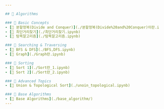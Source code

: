 ```yaml
---

## 🚀 Algorithms

### 📘 Basic Concepts
- [🔗 분할정복(Divide and Conquer)](./분할정복(Divide%20and%20Conquer)이란.ipynb)
- [🔗 최단거리찾기](./최단거리찾기.ipynb)
- [🔗 탐욕알고리즘](./탐욕알고리즘.ipynb)

### 📘 Searching & Traversing
- [🔗 BFS & DFS](./BFS,DFS.ipynb)
- [🔗 Graph](./Graph란.ipynb)

### 📘 Sorting
- [🔗 Sort 1](./Sort란_1.ipynb)
- [🔗 Sort 2](./Sort란_2.ipynb)

### 📘 Advanced Topics
- [🔗 Union & Topological Sort](./unoin_topological.ipynb)

### 📘 Base Algorithms
- [🔗 Base Algorithms](./base_algorithm/)
---
```


